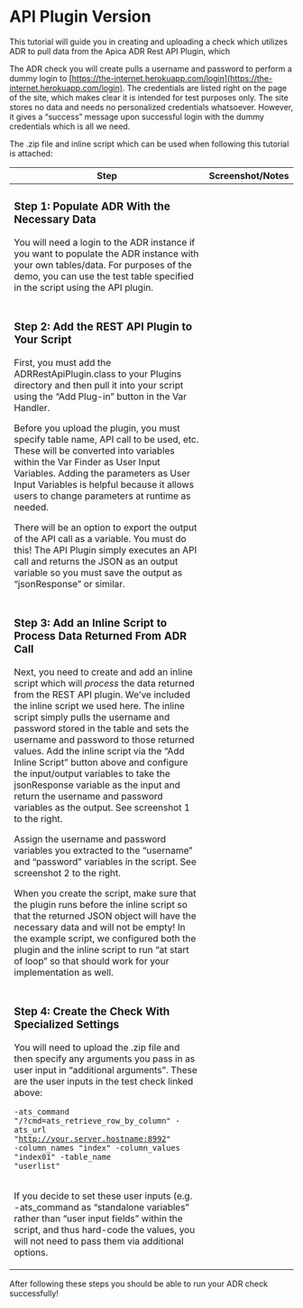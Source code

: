 # API Plugin Version

This tutorial will guide you in creating and uploading a check which utilizes ADR to pull data from the Apica ADR Rest API Plugin, which

The ADR check you will create pulls a username and password to perform a dummy login to [https://the-internet.herokuapp.com/login](https://the-internet.herokuapp.com/login). The credentials are listed right on the page of the site, which makes clear it is intended for test purposes only. The site stores no data and needs no personalized credentials whatsoever. However, it gives a “success” message upon successful login with the dummy credentials which is all we need.

The .zip file and inline script which can be used when following this tutorial is attached:





| **Step**                                                                                                                                                                                                                                                                                                                                                                                                                                                                                                                                                                                                                                                                                                                                                                                                                                                                                                                                                                                                                                                                                                                                                                                                                                                             | **Screenshot/Notes** |
| -------------------------------------------------------------------------------------------------------------------------------------------------------------------------------------------------------------------------------------------------------------------------------------------------------------------------------------------------------------------------------------------------------------------------------------------------------------------------------------------------------------------------------------------------------------------------------------------------------------------------------------------------------------------------------------------------------------------------------------------------------------------------------------------------------------------------------------------------------------------------------------------------------------------------------------------------------------------------------------------------------------------------------------------------------------------------------------------------------------------------------------------------------------------------------------------------------------------------------------------------------------------- | -------------------- |
| <h3 id="howtoutilizeapicadatarepositoryfromzt-apipluginversion-step1-populateadrwiththenecessarydata">Step 1: Populate ADR With the Necessary Data</h3><p>You will need a login to the ADR instance if you want to populate the ADR instance with your own tables/data. For purposes of the demo, you can use the test table specified in the script using the API plugin.</p>                                                                                                                                                                                                                                                                                                                                                                                                                                                                                                                                                                                                                                                                                                                                                                                                                                                                                       |                      |
| <h3 id="howtoutilizeapicadatarepositoryfromzt-apipluginversion-step2-addtherestapiplugintoyourscript">Step 2: Add the REST API Plugin to Your Script</h3><p>First, you must add the ADRRestApiPlugin.class to your Plugins directory and then pull it into your script using the “Add Plug-in” button in the Var Handler.</p><p>Before you upload the plugin, you must specify table name, API call to be used, etc. These will be converted into variables within the Var Finder as User Input Variables. Adding the parameters as User Input Variables is helpful because it allows users to change parameters at runtime as needed.</p><p>There will be an option to export the output of the API call as a variable. You must do this! The API Plugin simply executes an API call and returns the JSON as an output variable so you must save the output as “jsonResponse” or similar.</p>                                                                                                                                                                                                                                                                                                                                                                       |                      |
| <h3 id="howtoutilizeapicadatarepositoryfromzt-apipluginversion-step3-addaninlinescripttoprocessdatareturnedf">Step 3: Add an Inline Script to Process Data Returned From ADR Call</h3><p>Next, you need to create and add an inline script which will <em>process</em> the data returned from the REST API plugin. We’ve included the inline script we used here. The inline script simply pulls the username and password stored in the table and sets the username and password to those returned values. Add the inline script via the “Add Inline Script” button above and configure the input/output variables to take the jsonResponse variable as the input and return the username and password variables as the output. See screenshot 1 to the right.</p><p>Assign the username and password variables you extracted to the “username” and “password” variables in the script. See screenshot 2 to the right.</p><p>When you create the script, make sure that the plugin runs before the inline script so that the returned JSON object will have the necessary data and will not be empty! In the example script, we configured both the plugin and the inline script to run “at start of loop” so that should work for your implementation as well.</p> |                      |
| <h3 id="howtoutilizeapicadatarepositoryfromzt-apipluginversion-step4-createthecheckwithspecializedsettings">Step 4: Create the Check With Specialized Settings</h3><p>You will need to upload the .zip file and then specify any arguments you pass in as user input in “additional arguments”. These are the user inputs in the test check linked above:</p><pre><code>-ats_command "/?cmd=ats_retrieve_row_by_column" -ats_url "http://your.server.hostname:8992" -column_names "index" -column_values "index01" -table_name "userlist"
</code></pre><p>If you decide to set these user inputs (e.g. -ats_command as “standalone variables” rather than “user input fields” within the script, and thus hard-code the values, you will not need to pass them via additional options.</p>                                                                                                                                                                                                                                                                                                                                                                                                                                                                           |                      |

After following these steps you should be able to run your ADR check successfully!
